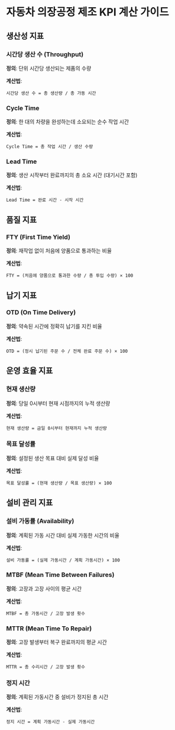 # 자동차 의장공정 제조 KPI 계산 가이드

## 생산성 지표

### 시간당 생산 수 (Throughput)
**정의**: 단위 시간당 생산되는 제품의 수량

**계산법**:
```
시간당 생산 수 = 총 생산량 / 총 가동 시간
```

### Cycle Time
**정의**: 한 대의 차량을 완성하는데 소요되는 순수 작업 시간

**계산법**:
```
Cycle Time = 총 작업 시간 / 생산 수량
```

### Lead Time
**정의**: 생산 시작부터 완료까지의 총 소요 시간 (대기시간 포함)

**계산법**:
```
Lead Time = 완료 시간 - 시작 시간
```

## 품질 지표

### FTY (First Time Yield)
**정의**: 재작업 없이 처음에 양품으로 통과하는 비율

**계산법**:
```
FTY = (처음에 양품으로 통과한 수량 / 총 투입 수량) × 100
```

## 납기 지표

### OTD (On Time Delivery)
**정의**: 약속된 시간에 정확히 납기를 지킨 비율

**계산법**:
```
OTD = (정시 납기된 주문 수 / 전체 완료 주문 수) × 100
```

## 운영 효율 지표

### 현재 생산량
**정의**: 당일 0시부터 현재 시점까지의 누적 생산량

**계산법**:
```
현재 생산량 = 금일 0시부터 현재까지 누적 생산량
```

### 목표 달성률
**정의**: 설정된 생산 목표 대비 실제 달성 비율

**계산법**:
```
목표 달성률 = (현재 생산량 / 목표 생산량) × 100
```

## 설비 관리 지표

### 설비 가동률 (Availability)
**정의**: 계획된 가동 시간 대비 실제 가동한 시간의 비율

**계산법**:
```
설비 가동률 = (실제 가동시간 / 계획 가동시간) × 100
```

### MTBF (Mean Time Between Failures)
**정의**: 고장과 고장 사이의 평균 시간

**계산법**:
```
MTBF = 총 가동시간 / 고장 발생 횟수
```

### MTTR (Mean Time To Repair)
**정의**: 고장 발생부터 복구 완료까지의 평균 시간

**계산법**:
```
MTTR = 총 수리시간 / 고장 발생 횟수
```

### 정지 시간
**정의**: 계획된 가동시간 중 설비가 정지된 총 시간

**계산법**:
```
정지 시간 = 계획 가동시간 - 실제 가동시간
```